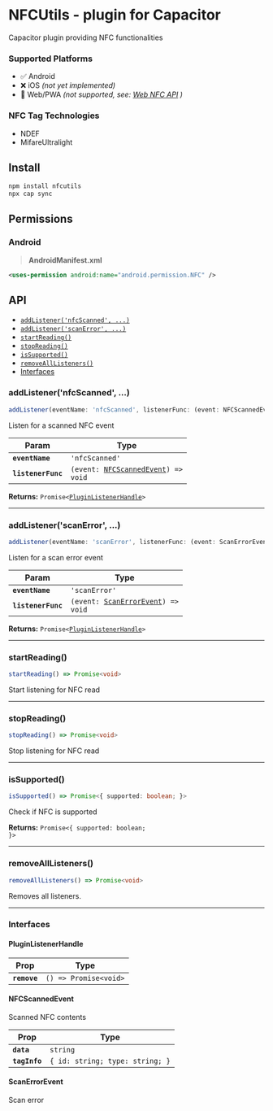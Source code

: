 # NFCUtils - plugin for Capacitor

Capacitor plugin providing NFC functionalities

### Supported Platforms

- ✅ Android
- ❌ iOS _(not yet implemented)_
- 🚫 Web/PWA _(not supported, see: [Web NFC API](https://developer.mozilla.org/en-US/docs/Web/API/Web_NFC_API) )_

### NFC Tag Technologies

- NDEF
- MifareUltralight

## Install

```bash
npm install nfcutils
npx cap sync
```

## Permissions

### Android
>**AndroidManifest.xml**
```xml
<uses-permission android:name="android.permission.NFC" />
```

## API

<docgen-index>

* [`addListener('nfcScanned', ...)`](#addlistenernfcscanned-)
* [`addListener('scanError', ...)`](#addlistenerscanerror-)
* [`startReading()`](#startreading)
* [`stopReading()`](#stopreading)
* [`isSupported()`](#issupported)
* [`removeAllListeners()`](#removealllisteners)
* [Interfaces](#interfaces)

</docgen-index>

<docgen-api>
<!--Update the source file JSDoc comments and rerun docgen to update the docs below-->

### addListener('nfcScanned', ...)

```typescript
addListener(eventName: 'nfcScanned', listenerFunc: (event: NFCScannedEvent) => void) => Promise<PluginListenerHandle>
```

Listen for a scanned NFC event

| Param              | Type                                                                            |
| ------------------ | ------------------------------------------------------------------------------- |
| **`eventName`**    | <code>'nfcScanned'</code>                                                       |
| **`listenerFunc`** | <code>(event: <a href="#nfcscannedevent">NFCScannedEvent</a>) =&gt; void</code> |

**Returns:** <code>Promise&lt;<a href="#pluginlistenerhandle">PluginListenerHandle</a>&gt;</code>

--------------------


### addListener('scanError', ...)

```typescript
addListener(eventName: 'scanError', listenerFunc: (event: ScanErrorEvent) => void) => Promise<PluginListenerHandle>
```

Listen for a scan error event

| Param              | Type                                                                          |
| ------------------ | ----------------------------------------------------------------------------- |
| **`eventName`**    | <code>'scanError'</code>                                                      |
| **`listenerFunc`** | <code>(event: <a href="#scanerrorevent">ScanErrorEvent</a>) =&gt; void</code> |

**Returns:** <code>Promise&lt;<a href="#pluginlistenerhandle">PluginListenerHandle</a>&gt;</code>

--------------------


### startReading()

```typescript
startReading() => Promise<void>
```

Start listening for NFC read

--------------------


### stopReading()

```typescript
stopReading() => Promise<void>
```

Stop listening for NFC read

--------------------


### isSupported()

```typescript
isSupported() => Promise<{ supported: boolean; }>
```

Check if NFC is supported

**Returns:** <code>Promise&lt;{ supported: boolean; }&gt;</code>

--------------------


### removeAllListeners()

```typescript
removeAllListeners() => Promise<void>
```

Removes all listeners.

--------------------


### Interfaces


#### PluginListenerHandle

| Prop         | Type                                      |
| ------------ | ----------------------------------------- |
| **`remove`** | <code>() =&gt; Promise&lt;void&gt;</code> |


#### NFCScannedEvent

Scanned NFC contents

| Prop          | Type                                       |
| ------------- | ------------------------------------------ |
| **`data`**    | <code>string</code>                        |
| **`tagInfo`** | <code>{ id: string; type: string; }</code> |


#### ScanErrorEvent

Scan error

</docgen-api>
